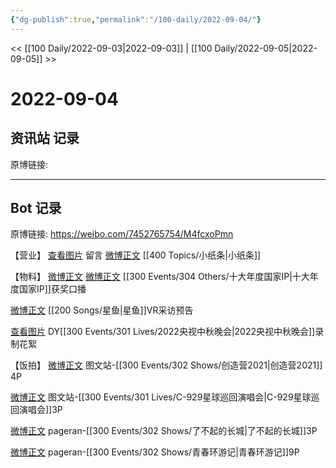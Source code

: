 ```yaml
---
{"dg-publish":true,"permalink":"/100-daily/2022-09-04/"}
---
```



<< [[100 Daily/2022-09-03\|2022-09-03]] | [[100 Daily/2022-09-05\|2022-09-05]] >>

# 2022-09-04

## 资讯站 记录

原博链接:

---
## Bot 记录

原博链接: https://weibo.com/7452765754/M4fcxoPmn

【营业】
[查看图片](https://wx2.sinaimg.cn/large/0088n2Pggy1h5uzfxutr5j30yi07ngm5.jpg) 留言 [微博正文](https://m.weibo.cn/1736988591/4803960362503865) [[400 Topics/小纸条\|小纸条]]

【物料】
[微博正文](https://m.weibo.cn/7738477510/4809923400044999) [微博正文](https://m.weibo.cn/1266269835/4809940898153154) [[300 Events/304 Others/十大年度国家IP\|十大年度国家IP]]获奖口播

[微博正文](https://m.weibo.cn/7738477510/4810055202111500) [[200 Songs/星鱼\|星鱼]]VR采访预告

[查看图片](https://wx1.sinaimg.cn/large/0088n2Pggy1h5uzfvaoj4j30u01hdgp0.jpg) DY[[300 Events/301 Lives/2022央视中秋晚会\|2022央视中秋晚会]]录制花絮

【饭拍】
[微博正文](https://m.weibo.cn/6987697229/4809939081762136) 图文站-[[300 Events/302 Shows/创造营2021\|创造营2021]] 4P

[微博正文](https://m.weibo.cn/6987697229/4810060125701783) 图文站-[[300 Events/301 Lives/C-929星球巡回演唱会\|C-929星球巡回演唱会]]3P

[微博正文](https://m.weibo.cn/7633014126/4809981880175525) pageran-[[300 Events/302 Shows/了不起的长城\|了不起的长城]]3P

[微博正文](https://m.weibo.cn/7633014126/4810033315189092) pageran-[[300 Events/302 Shows/青春环游记\|青春环游记]]9P
